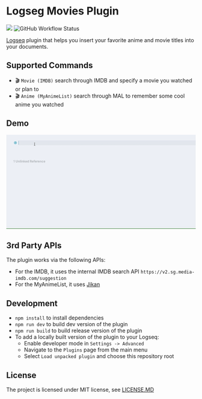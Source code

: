 # Logseg Movies Plugin
![](https://img.shields.io/github/v/release/darthorimar/logseq-movies-plugin?style=flat-square)
![GitHub Workflow Status](https://img.shields.io/github/actions/workflow/status/darthorimar/logseq-movies-plugin/test.yaml?style=flat-square)


[Logseq](https://github.com/logseq/logseq) plugin that helps you insert your favorite anime and movie titles into your documents.

## Supported Commands
* 🎬 `Movie (IMDB)` search through IMDB and specify a movie you watched or plan to
* 🎬 `Anime (MyAnimeList)` search through MAL to remember some cool anime you watched

## Demo

![](readme-assets/demo.gif)

## 3rd Party APIs
The plugin works via the following APIs:
* For the IMDB, it uses the internal IMDB search API `https://v2.sg.media-imdb.com/suggestion`
* For the MyAnimeList, it uses [Jikan](https://jikan.moe)


## Development
* `npm install` to install dependencies
* `npm run dev` to build dev version of the plugin
* `npm run build` to build release version of the plugin
* To add a locally built version of the plugin to your Logseq:
  * Enable developer mode in `Settings -> Advanced`
  * Navigate to the `Plugins` page from the main menu
  * Select `Load unpacked plugin` and choose this repository root


## License
The project is licensed under MIT license, see [LICENSE.MD](LICENSE.MD)
